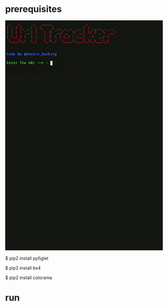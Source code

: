 # prerequisites

<img src="PicsArt_01-19-06.51.43.jpg">

$ pip2 install pyfiglet

$ pip2 install bs4

$ pip2 install colorama
# run
